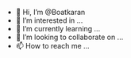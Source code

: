- 👋 Hi, I’m @Boatkaran
- 👀 I’m interested in ...
- 🌱 I’m currently learning ...
- 💞️ I’m looking to collaborate on ...
- 📫 How to reach me ...

<!---
Boatkaran/Boatkaran is a ✨ special ✨ repository because its `README.md` (this file) appears on your GitHub profile.
You can click the Preview link to take a look at your changes.
--->
